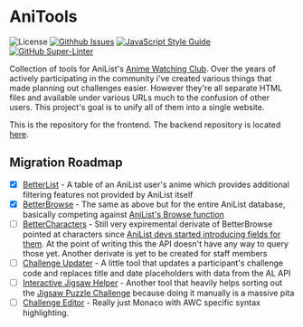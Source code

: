 # AniTools
![License](https://img.shields.io/github/license/koopzington/anitools)
[![Githhub Issues](https://img.shields.io/github/issues/koopzington/anitools)](https://github.com/Koopzington/anitools/issues)
[![JavaScript Style Guide](https://img.shields.io/badge/code_style-standard-brightgreen.svg)](https://standardjs.com)
[![GitHub Super-Linter](https://github.com/koopzington/anitools/workflows/Lint%20Code%20Base/badge.svg)](https://github.com/marketplace/actions/super-linter)


Collection of tools for AniList's [Anime Watching Club](https://anilist.co/forum/thread/4449). Over the years of actively participating in the community i've created various things that made planning out challenges easier. However they're all separate HTML files and available under various URLs much to the confusion of other users. This project's goal is to unify all of them into a single website.

This is the repository for the frontend. The backend repository is located [here](https://github.com/Koopzington/anitools-backend).


## Migration Roadmap

- [X] [BetterList](https://koopz.rocks/betterlist/) - A table of an AniList user's anime which provides additional filtering features not provided by AniList itself
- [X] [BetterBrowse](https://koopz.rocks/betterlist/better-browse.html) - The same as above but for the entire AniList database, basically competing against [AniList's Browse function](https://anilist.co/search/anime)
- [ ] [BetterCharacters](https://koopz.rocks/betterlist/better-characters.html) - Still very expiremental derivate of BetterBrowse pointed at characters since [AniList devs started introducing fields for them](https://anilist.co/forum/thread/3878/comment/811888). At the point of writing this the API doesn't have any way to query those yet. Another derivate is yet to be created for staff members
- [ ] [Challenge Updater](https://koopz.rocks/awc-updater/) - A little tool that updates a participant's challenge code and replaces title and date placeholders with data from the AL API
- [ ] [Interactive Jigsaw Helper](https://koopz.rocks/betterlist/jigsaw-interactive.html) - Another tool that heavily helps sorting out the [Jigsaw Puzzle Challenge](https://anilist.co/forum/thread/11405) because doing it manually is a massive pita
- [ ] [Challenge Editor](https://koopz.rocks/monaco) - Really just Monaco with AWC specific syntax highlighting.
